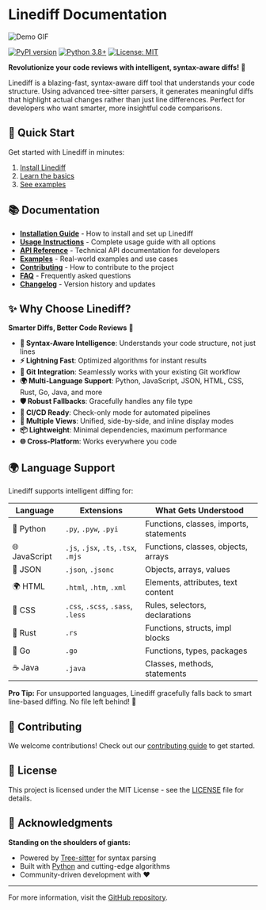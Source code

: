 # Linediff Documentation

![Demo GIF](../demo.gif)

[![PyPI version](https://badge.fury.io/py/linediff.svg)](https://pypi.org/project/linediff/)
[![Python 3.8+](https://img.shields.io/badge/python-3.8+-blue.svg)](https://www.python.org/downloads/)
[![License: MIT](https://img.shields.io/badge/License-MIT-yellow.svg)](https://opensource.org/licenses/MIT)

**Revolutionize your code reviews with intelligent, syntax-aware diffs!** 🚀

Linediff is a blazing-fast, syntax-aware diff tool that understands your code structure. Using advanced tree-sitter parsers, it generates meaningful diffs that highlight actual changes rather than just line differences. Perfect for developers who want smarter, more insightful code comparisons.

## 🚀 Quick Start

Get started with Linediff in minutes:

1. [Install Linediff](installation.md)
2. [Learn the basics](usage.md)
3. [See examples](examples.md)

## 📚 Documentation

- **[Installation Guide](installation.md)** - How to install and set up Linediff
- **[Usage Instructions](usage.md)** - Complete usage guide with all options
- **[API Reference](api.md)** - Technical API documentation for developers
- **[Examples](examples.md)** - Real-world examples and use cases
- **[Contributing](contributing.md)** - How to contribute to the project
- **[FAQ](faq.md)** - Frequently asked questions
- **[Changelog](changelog.md)** - Version history and updates

## ✨ Why Choose Linediff?

**Smarter Diffs, Better Code Reviews** 🤖

- **🧠 Syntax-Aware Intelligence**: Understands your code structure, not just lines
- **⚡ Lightning Fast**: Optimized algorithms for instant results
- **🔧 Git Integration**: Seamlessly works with your existing Git workflow
- **🌍 Multi-Language Support**: Python, JavaScript, JSON, HTML, CSS, Rust, Go, Java, and more
- **🛡️ Robust Fallbacks**: Gracefully handles any file type
- **🔄 CI/CD Ready**: Check-only mode for automated pipelines
- **👀 Multiple Views**: Unified, side-by-side, and inline display modes
- **📦 Lightweight**: Minimal dependencies, maximum performance
- **🌐 Cross-Platform**: Works everywhere you code

## 🌍 Language Support

Linediff supports intelligent diffing for:

| Language | Extensions | What Gets Understood |
|----------|------------|----------------------|
| 🐍 Python | `.py`, `.pyw`, `.pyi` | Functions, classes, imports, statements |
| 🌐 JavaScript | `.js`, `.jsx`, `.ts`, `.tsx`, `.mjs` | Functions, classes, objects, arrays |
| 📄 JSON | `.json`, `.jsonc` | Objects, arrays, values |
| 🌍 HTML | `.html`, `.htm`, `.xml` | Elements, attributes, text content |
| 🎨 CSS | `.css`, `.scss`, `.sass`, `.less` | Rules, selectors, declarations |
| 🦀 Rust | `.rs` | Functions, structs, impl blocks |
| 🚀 Go | `.go` | Functions, types, packages |
| ☕ Java | `.java` | Classes, methods, statements |

**Pro Tip:** For unsupported languages, Linediff gracefully falls back to smart line-based diffing. No file left behind! 📁

## 🤝 Contributing

We welcome contributions! Check out our [contributing guide](contributing.md) to get started.

## 📄 License

This project is licensed under the MIT License - see the [LICENSE](../LICENSE) file for details.

## 🙏 Acknowledgments

**Standing on the shoulders of giants:**

- Powered by [Tree-sitter](https://tree-sitter.github.io/) for syntax parsing
- Built with [Python](https://www.python.org/) and cutting-edge algorithms
- Community-driven development with ❤️

---

For more information, visit the [GitHub repository](https://github.com/othmaneblial/linediff).